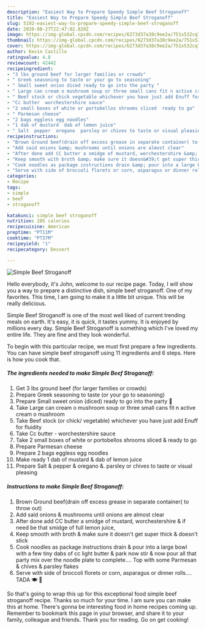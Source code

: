 ```yaml
---
description: "Easiest Way to Prepare Speedy Simple Beef Stroganoff"
title: "Easiest Way to Prepare Speedy Simple Beef Stroganoff"
slug: 5192-easiest-way-to-prepare-speedy-simple-beef-stroganoff
date: 2020-08-27T22:47:02.828Z
image: https://img-global.cpcdn.com/recipes/6273d37a38c9ee2a/751x532cq70/simple-beef-stroganoff-recipe-main-photo.jpg
thumbnail: https://img-global.cpcdn.com/recipes/6273d37a38c9ee2a/751x532cq70/simple-beef-stroganoff-recipe-main-photo.jpg
cover: https://img-global.cpcdn.com/recipes/6273d37a38c9ee2a/751x532cq70/simple-beef-stroganoff-recipe-main-photo.jpg
author: Kevin Castillo
ratingvalue: 4.8
reviewcount: 42442
recipeingredient:
- "3 lbs ground beef for larger families or crowds"
- " Greek seasoning to taste or your go to seasoning"
- " Small sweet onion diced ready to go into the party "
- " Large can cream o mushroom soup or three small cans fit n active cream o mushroom"
- " Beef stock or chick vegetable whichever you have just add Enuff for fluidity"
- "Cc butter  worchestershire sauce"
- "2 small boxes of white or portobellos shrooms sliced  ready to go"
- " Parmesan cheese"
- "2 bags eggless egg noodles"
- "1 dab of mustard  dab of lemon juice"
- " Salt  pepper  oregano  parsley or chives to taste or visual pleasing"
recipeinstructions:
- "Brown Ground beef(drain off excess grease in separate container( to throw out)"
- "Add said onions &amp; mushrooms until onions are almost clear"
- "After done add CC butter a smidge of mustard, worchestershire &amp; if need be that smidge of full lemon juice,"
- "Keep smooth with broth &amp; make sure it doesn&#39;t get super thick &amp; doesn&#39;t stick"
- "Cook noodles as package instructions drain &amp; pour into a large bowl with a few tiny dabs of cc light butter &amp; park now stir &amp; now pour all that party mix over the noodle plate to complete.... Top with some Parmesan &amp; chives &amp; parsley flakes"
- "Serve with side of broccoli florets or corn, asparagus or dinner rolls.... TADA 🍽 🍷"
categories:
- Recipe
tags:
- simple
- beef
- stroganoff

katakunci: simple beef stroganoff 
nutrition: 205 calories
recipecuisine: American
preptime: "PT11M"
cooktime: "PT37M"
recipeyield: "1"
recipecategory: Dessert

---
```



![Simple Beef Stroganoff](https://img-global.cpcdn.com/recipes/6273d37a38c9ee2a/751x532cq70/simple-beef-stroganoff-recipe-main-photo.jpg)

Hello everybody, it's John, welcome to our recipe page. Today, I will show you a way to prepare a distinctive dish, simple beef stroganoff. One of my favorites. This time, I am going to make it a little bit unique. This will be really delicious.



Simple Beef Stroganoff is one of the most well liked of current trending meals on earth. It's easy, it is quick, it tastes yummy. It is enjoyed by millions every day. Simple Beef Stroganoff is something which I've loved my entire life. They are fine and they look wonderful.


To begin with this particular recipe, we must first prepare a few ingredients. You can have simple beef stroganoff using 11 ingredients and 6 steps. Here is how you cook that.

<!--inarticleads1-->

##### The ingredients needed to make Simple Beef Stroganoff:

1. Get 3 lbs ground beef (for larger families or crowds)
1. Prepare  Greek seasoning to taste (or your go to seasoning)
1. Prepare  Small sweet onion (diced) ready to go into the party 🎉
1. Take  Large can cream o mushroom soup or three small cans fit n active cream o mushroom
1. Take  Beef stock (or chick/ vegetable) whichever you have just add Enuff for fluidity
1. Take Cc butter - worchestershire sauce
1. Take 2 small boxes of white or portobellos shrooms sliced &amp; ready to go
1. Prepare  Parmesan cheese
1. Prepare 2 bags eggless egg noodles
1. Make ready 1 dab of mustard &amp; dab of lemon juice
1. Prepare  Salt &amp; pepper &amp; oregano &amp;. parsley or chives to taste or visual pleasing




<!--inarticleads2-->

##### Instructions to make Simple Beef Stroganoff:

1. Brown Ground beef(drain off excess grease in separate container( to throw out)
1. Add said onions &amp; mushrooms until onions are almost clear
1. After done add CC butter a smidge of mustard, worchestershire &amp; if need be that smidge of full lemon juice,
1. Keep smooth with broth &amp; make sure it doesn&#39;t get super thick &amp; doesn&#39;t stick
1. Cook noodles as package instructions drain &amp; pour into a large bowl with a few tiny dabs of cc light butter &amp; park now stir &amp; now pour all that party mix over the noodle plate to complete.... Top with some Parmesan &amp; chives &amp; parsley flakes
1. Serve with side of broccoli florets or corn, asparagus or dinner rolls.... TADA 🍽 🍷




So that's going to wrap this up for this exceptional food simple beef stroganoff recipe. Thanks so much for your time. I am sure you can make this at home. There's gonna be interesting food in home recipes coming up. Remember to bookmark this page in your browser, and share it to your family, colleague and friends. Thank you for reading. Go on get cooking!
